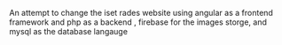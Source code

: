An attempt to change the iset rades website using angular as a frontend framework and php as a backend , firebase for the images storge, and mysql as the database langauge
